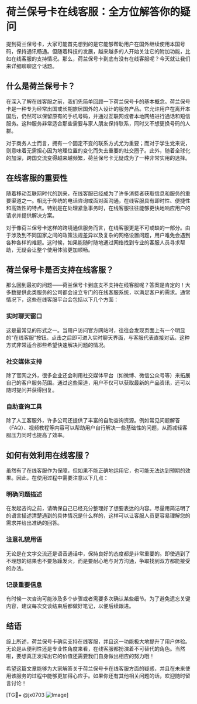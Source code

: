 # 荷兰保号卡在线客服：全方位解答你的疑问

提到荷兰保号卡，大家可能首先想到的是它能够帮助用户在国外继续使用本国号码，保持通讯畅通。但随着科技的发展，越来越多的人开始关注它的附加功能，比如在线客服的支持情况。那么，荷兰保号卡到底有没有在线客服呢？今天就让我们来详细聊聊这个话题。

## 什么是荷兰保号卡？

在深入了解在线客服之前，我们先简单回顾一下荷兰保号卡的基本概念。荷兰保号卡是一种专为经常出国或长期旅居国外的人设计的服务产品。它允许用户在离开本国后，仍然可以保留原有的手机号码，并通过互联网或者本地网络进行通话和短信服务。这种服务非常适合那些需要与家人朋友保持联系，同时又不想更换号码的人群。

对于商务人士而言，拥有一个固定不变的联系方式尤为重要；而对于学生党来说，则意味着无需担心因为地理位置的变化而失去重要的社交圈子。此外，随着全球化的加深，跨国交流变得越来越频繁，荷兰保号卡无疑成为了一种非常实用的选择。

## 在线客服的重要性

随着移动互联网时代的到来，在线客服已经成为了许多消费者获取信息和服务的重要渠道之一。相比于传统的电话咨询或面对面沟通，在线客服具有即时性、便捷性和高效性的特点。特别是在处理紧急事务时，在线客服往往能够更快地响应用户的请求并提供解决方案。

对于像荷兰保号卡这样的跨境通信服务而言，在线客服更是不可或缺的一部分。由于涉及到不同国家之间的政策法规差异以及复杂的网络设置问题，用户难免会遇到各种各样的难题。这时候，如果能随时随地通过网络找到专业的客服人员寻求帮助，无疑会让整个使用体验更加顺畅。

## 荷兰保号卡是否支持在线客服？

那么回到最初的问题——荷兰保号卡到底支不支持在线客服呢？答案是肯定的！大多数提供此类服务的公司都会设立专门的在线客服系统，以满足客户的需求。通常情况下，这些在线客服平台会包括以下几个方面：

### 实时聊天窗口

这是最常见的形式之一。当用户访问官方网站时，往往会发现页面上有一个明显的“在线客服”按钮。点击之后即可进入实时聊天界面，与客服代表直接对话。这种方式非常适合那些希望快速解决问题的情况。

### 社交媒体支持

除了官网之外，很多企业还会利用社交媒体平台（如微博、微信公众号等）来拓展自己的客户服务范围。通过这些渠道，用户不仅可以获取最新的产品资讯，还可以随时提问并获得回复。

### 自助查询工具

除了人工客服外，许多公司还提供了丰富的自助查询资源。例如常见问题解答（FAQ）、视频教程等内容可以帮助用户自行解决一些基础性的问题，从而减轻客服压力同时也提高了效率。

## 如何有效利用在线客服？

虽然有了在线客服作为保障，但如果不能正确地运用它，也可能无法达到预期的效果。因此，在使用过程中需要注意以下几点：

### 明确问题描述

在发起咨询之前，请确保自己已经充分整理好了想要表达的内容。尽量用简洁明了的语言描述清楚遇到的具体情况是什么样的，这样可以让客服人员更容易理解您的需求并给出准确的回答。

### 注意礼貌用语

无论是在文字交流还是语音通话中，保持良好的态度都是非常重要的。即使遇到了不理想的结果也不要急躁发火，而是要耐心地与对方沟通，争取找到双方都能接受的办法。

### 记录重要信息

有时候一次咨询可能涉及多个步骤或者需要多次确认某些细节。为了避免遗忘关键内容，建议每次交谈结束后都做好笔记，以便后续跟进。

## 结语

综上所述，荷兰保号卡确实支持在线客服，并且这一功能极大地提升了用户体验。无论是从便利性还是专业性角度来看，在线客服都扮演着不可替代的角色。当然啦，要想真正发挥出它的价值还需要我们自身做出相应的努力哦！

希望这篇文章能够为大家解答关于荷兰保号卡在线客服方面的疑惑，并且在未来使用该服务的过程中能够更加得心应手。如果你还有其他相关问题的话，欢迎随时留言讨论！

[TG💪+ @jx0703 ![Image](https://github.com/user-attachments/assets/dbca1d08-cadb-493c-b0ec-ad6f7a83f270)]